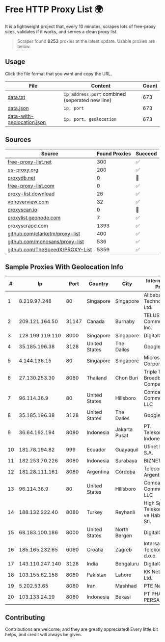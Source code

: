 
# Free HTTP Proxy List 🌍

It is a lightweight project that, every 10 minutes, scrapes lots of free-proxy sites, validates if it works, and serves a clean proxy list.


> Scraper found **8253** proxies at the latest update. Usable proxies are below.

## Usage

Click the file format that you want and copy the URL.


|File|Content|Count|
|----|-------|-----|
|[data.txt](https://raw.githubusercontent.com/themiralay/Proxy-List-World/master/data.txt)|`ip_address:port` combined (seperated new line)|673|
|[data.json](https://raw.githubusercontent.com/themiralay/Proxy-List-World/master/data.json)|`ip, port`|673|
|[data-with-geolocation.json](https://raw.githubusercontent.com/themiralay/Proxy-List-World/master/data-with-geolocation.json)|`ip, port, geolocation`|673|

## Sources

|Source|Found Proxies|Succeed|
|------|-------------|-------|
|[free-proxy-list.net](https://free-proxy-list.net)|300|✅|
|[us-proxy.org](https://www.us-proxy.org)|200|✅|
|[proxydb.net](http://proxydb.net)|0|🚫|
|[free-proxy-list.com](https://free-proxy-list.com/?page=&port=&type%5B%5D=http&type%5B%5D=https&up_time=0&search=Search)|0|✅|
|[proxy-list.download](https://www.proxy-list.download/HTTP)|26|✅|
|[vpnoverview.com](https://vpnoverview.com/privacy/anonymous-browsing/free-proxy-servers)|32|✅|
|[proxyscan.io](https://www.proxyscan.io)|0|🚫|
|[proxylist.geonode.com](https://proxylist.geonode.com/api/proxy-list?limit=300&page=1&sort_by=lastChecked&sort_type=desc&protocols=http,https)|7|✅|
|[proxyscrape.com](https://api.proxyscrape.com/v2/?request=displayproxies&protocol=http&timeout=10000&country=all&ssl=all&anonymity=all)|1393|✅|
|[github.com/clarketm/proxy-list](https://raw.githubusercontent.com/clarketm/proxy-list/master/proxy-list-raw.txt)|400|✅|
|[github.com/monosans/proxy-list](https://raw.githubusercontent.com/monosans/proxy-list/main/proxies/http.txt)|536|✅|
|[github.com/TheSpeedX/PROXY-List](https://raw.githubusercontent.com/TheSpeedX/PROXY-List/master/http.txt)|5359|✅|


## Sample Proxies With Geolocation Info

|#|Ip|Port|Country|City|Internet Service Provider|
|-|--|----|-------|----|-------------------------|
|1|8.219.97.248|80|Singapore|Singapore|Alibaba (US) Technology Co., Ltd.|
|2|209.121.164.50|31147|Canada|Burnaby|TELUS Communications Inc.|
|3|128.199.119.110|8000|Singapore|Singapore|DigitalOcean, LLC|
|4|35.185.196.38|3128|United States|The Dalles|Google LLC|
|5|4.144.136.15|80|Singapore|Singapore|Microsoft Corporation|
|6|27.130.253.30|8080|Thailand|Chon Buri|Triple T Broadband Public Company Limited|
|7|96.114.36.9|80|United States|Hillsboro|Comcast Cable Communications, LLC|
|8|35.185.196.38|3128|United States|The Dalles|Google LLC|
|9|36.64.162.194|8080|Indonesia|Jakarta Pusat|PT. Telekomunikasi Indonesia|
|10|181.78.194.82|999|Ecuador|Guayaquil|Ufinet Panama S.A.|
|11|182.253.70.226|8080|Indonesia|Surabaya|BIZNET|
|12|181.28.111.161|8080|Argentina|Córdoba|Telecom Argentina S.A|
|13|96.114.36.9|80|United States|Hillsboro|Comcast Cable Communications, LLC|
|14|188.132.222.40|8080|Turkey|Reyhanli|High Speed Telekomunikasyon ve Hab. Hiz. Ltd. Sti.|
|15|68.183.100.186|8000|United States|North Bergen|DigitalOcean, LLC|
|16|185.165.232.65|6060|Croatia|Zagreb|Intersat Telekomunikacije d.o.o.|
|17|143.110.247.140|3128|India|Bengaluru|DigitalOcean, LLC|
|18|103.155.62.158|8080|Pakistan|Lahore|KK Networks (Pvt) Ltd.|
|19|5.202.53.65|8080|Iran|Mashhad|PTE Network|
|20|103.133.24.19|8080|Indonesia|Bekasi|PT PHATRIA INTI PERSADA|



## Contributing

Contributions are welcome, and they are greatly appreciated! Every
little bit helps, and credit will always be given.

